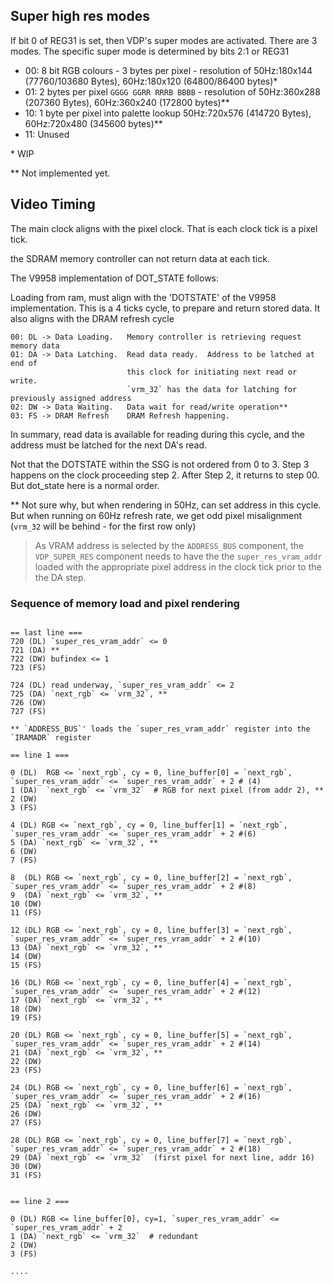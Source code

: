 
## Super high res modes

If bit 0 of REG31 is set, then VDP's super modes are activated.
There are 3 modes.  The specific super mode is determined by bits 2:1 or REG31

* 00: 8 bit RGB colours - 3 bytes per pixel - resolution of 50Hz:180x144 (77760/103680 Bytes), 60Hz:180x120 (64800/86400 bytes)*
* 01: 2 bytes per pixel `GGGG GGRR RRRB BBBB` - resolution of 50Hz:360x288 (207360 Bytes), 60Hz:360x240 (172800 bytes)**
* 10: 1 byte per pixel into palette lookup 50Hz:720x576 (414720 Bytes), 60Hz:720x480 (345600 bytes)**
* 11: Unused

\* WIP

\** Not implemented yet.

## Video Timing

The main clock aligns with the pixel clock. That is each clock tick is a pixel tick.

the SDRAM memory controller can not return data at each tick.

The V9958 implementation of DOT_STATE follows:

Loading from ram, must align with the 'DOTSTATE' of the V9958 implementation.  This is a 4 ticks cycle, to prepare and return stored data.  It also aligns with the DRAM refresh cycle

```
00: DL -> Data Loading.   Memory controller is retrieving request memory data
01: DA -> Data Latching.  Read data ready.  Address to be latched at end of
                          this clock for initiating next read or write.
                          `vrm_32` has the data for latching for previously assigned address
02: DW -> Data Waiting.   Data wait for read/write operation**
03: FS -> DRAM Refresh    DRAM Refresh happening.
```
In summary, read data is available for reading during this cycle, and the address must be latched for the next DA's read.

Not that the DOTSTATE within the SSG is not ordered from 0 to 3.  Step 3 happens on the clock proceeding step 2.  After Step 2, it returns to step 00.  But dot_state here is a normal order.

\** Not sure why, but when rendering in 50Hz, can set address in this cycle.  But when running on 60Hz refresh rate, we get odd pixel misalignment (`vrm_32` will be behind - for the first row only)

> As VRAM address is selected by the `ADDRESS_BUS` component, the `VDP_SUPER_RES` component needs to have the the `super_res_vram_addr` loaded with the appropriate pixel address in the clock tick prior to the the DA step.

### Sequence of memory load and pixel rendering

```

== last line ===
720 (DL) `super_res_vram_addr` <= 0
721 (DA) **
722 (DW) bufindex <= 1
723 (FS)

724 (DL) read underway, `super_res_vram_addr` <= 2
725 (DA) `next_rgb` <= `vrm_32`, **
726 (DW)
727 (FS)

** `ADDRESS_BUS`' loads the `super_res_vram_addr` register into the `IRAMADR` register

== line 1 ===

0 (DL)  RGB <= `next_rgb`, cy = 0, line_buffer[0] = `next_rgb`, `super_res_vram_addr` <= `super_res_vram_addr` + 2 # (4)
1 (DA)  `next_rgb` <= `vrm_32`  # RGB for next pixel (from addr 2), **
2 (DW)
3 (FS)

4 (DL) RGB <= `next_rgb`, cy = 0, line_buffer[1] = `next_rgb`, `super_res_vram_addr` <= `super_res_vram_addr` + 2 #(6)
5 (DA) `next_rgb` <= `vrm_32`, **
6 (DW)
7 (FS)

8  (DL) RGB <= `next_rgb`, cy = 0, line_buffer[2] = `next_rgb`, `super_res_vram_addr` <= `super_res_vram_addr` + 2 #(8)
9  (DA) `next_rgb` <= `vrm_32`, **
10 (DW)
11 (FS)

12 (DL) RGB <= `next_rgb`, cy = 0, line_buffer[3] = `next_rgb`, `super_res_vram_addr` <= `super_res_vram_addr` + 2 #(10)
13 (DA) `next_rgb` <= `vrm_32`, **
14 (DW)
15 (FS)

16 (DL) RGB <= `next_rgb`, cy = 0, line_buffer[4] = `next_rgb`, `super_res_vram_addr` <= `super_res_vram_addr` + 2 #(12)
17 (DA) `next_rgb` <= `vrm_32`, **
18 (DW)
19 (FS)

20 (DL) RGB <= `next_rgb`, cy = 0, line_buffer[5] = `next_rgb`, `super_res_vram_addr` <= `super_res_vram_addr` + 2 #(14)
21 (DA) `next_rgb` <= `vrm_32`, **
22 (DW)
23 (FS)

24 (DL) RGB <= `next_rgb`, cy = 0, line_buffer[6] = `next_rgb`, `super_res_vram_addr` <= `super_res_vram_addr` + 2 #(16)
25 (DA) `next_rgb` <= `vrm_32`, **
26 (DW)
27 (FS)

28 (DL) RGB <= `next_rgb`, cy = 0, line_buffer[7] = `next_rgb`, `super_res_vram_addr` <= `super_res_vram_addr` + 2 #(18)
29 (DA) `next_rgb` <= `vrm_32`  (first pixel for next line, addr 16)
30 (DW)
31 (FS)


== line 2 ===

0 (DL) RGB <= line_buffer[0], cy=1, `super_res_vram_addr` <= `super_res_vram_addr` + 2
1 (DA) `next_rgb` <= `vrm_32`  # redundant
2 (DW)
3 (FS)

....

```
